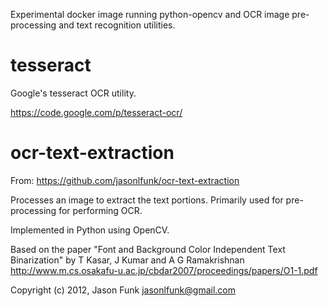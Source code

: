 Experimental docker image running python-opencv and OCR image pre-processing and text recognition utilities.


tesseract
=========

Google's tesseract OCR utility.

https://code.google.com/p/tesseract-ocr/

ocr-text-extraction
===================

From: https://github.com/jasonlfunk/ocr-text-extraction

Processes an image to extract the text portions. Primarily
used for pre-processing for performing OCR.

Implemented in Python using OpenCV.

Based on the paper "Font and Background Color Independent Text Binarization" by
T Kasar, J Kumar and A G Ramakrishnan
http://www.m.cs.osakafu-u.ac.jp/cbdar2007/proceedings/papers/O1-1.pdf

Copyright (c) 2012, Jason Funk <jasonlfunk@gmail.com>

